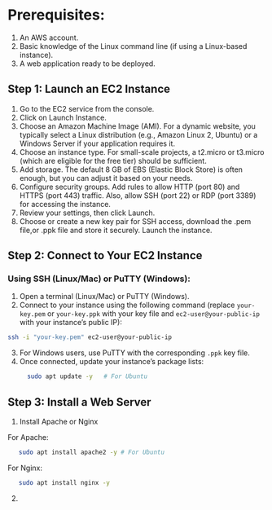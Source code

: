 # Prerequisites:
1. An AWS account.
2. Basic knowledge of the Linux command line (if using a Linux-based instance).
3. A web application ready to be deployed.

## Step 1: Launch an EC2 Instance
1. Go to the EC2 service from the console.
2. Click on Launch Instance.
3. Choose an Amazon Machine Image (AMI). For a dynamic website, you typically select a Linux distribution (e.g., Amazon Linux 2, Ubuntu) or a Windows Server if your application requires it.
4. Choose an instance type. For small-scale projects, a t2.micro or t3.micro (which are eligible for the free tier) should be sufficient.
5. Add storage. The default 8 GB of EBS (Elastic Block Store) is often enough, but you can adjust it based on your needs.
6. Configure security groups. Add rules to allow HTTP (port 80) and HTTPS (port 443) traffic. Also, allow SSH (port 22) or RDP (port 3389) for accessing the instance.
7. Review your settings, then click Launch.
8. Choose or create a new key pair for SSH access, download the .pem file,or .ppk file and store it securely.
Launch the instance.

## Step 2: Connect to Your EC2 Instance
### Using SSH (Linux/Mac) or PuTTY (Windows):
1. Open a terminal (Linux/Mac) or PuTTY (Windows).
2. Connect to your instance using the following command (replace `your-key.pem` or `your-key.ppk` with your key file and `ec2-user@your-public-ip` with your instance’s public IP):

```bash
ssh -i "your-key.pem" ec2-user@your-public-ip

```
3. For Windows users, use PuTTY with the corresponding `.ppk` key file.
4. Once connected, update your instance’s package lists:
   ```bash
     sudo apt update -y   # For Ubuntu

   ```
## Step 3: Install a Web Server
1. Install Apache or Nginx

For Apache:
```bash
   sudo apt install apache2 -y # For Ubuntu
```

For Nginx: 
```bash
   sudo apt install nginx -y
```
2. 
